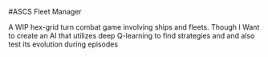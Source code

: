 #ASCS Fleet Manager

A WIP hex-grid turn combat game involving ships and fleets. 
Though I Want to create an AI that utilizes deep Q-learning to find strategies and and also test its evolution during episodes